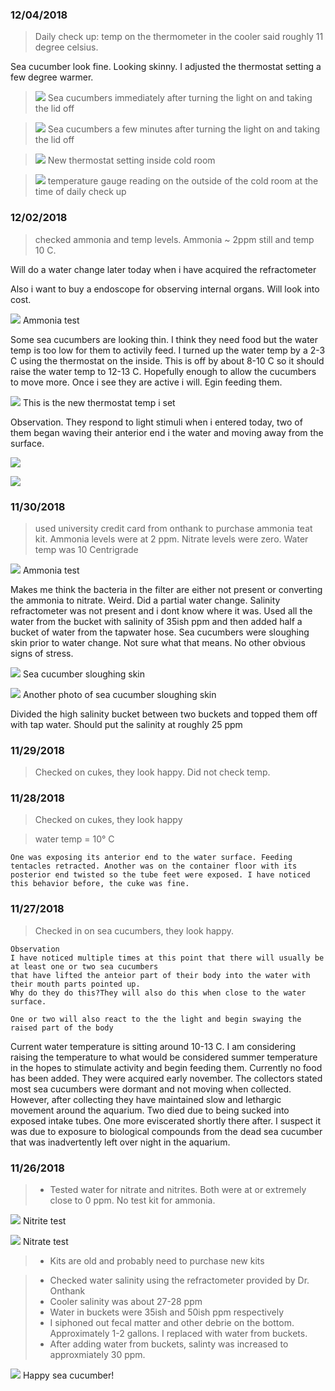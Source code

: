 ### 12/04/2018

> Daily check up: temp on the thermometer in the cooler said roughly 11 degree celsius. 

Sea cucumber look fine. Looking skinny. I adjusted the thermostat setting a few degree warmer.

> ![](https://i.imgur.com/Y6eLrrl.jpg)
Sea cucumbers immediately after turning the light on and taking the lid off

> ![](https://i.imgur.com/f1ipTKC.jpg)
Sea cucumbers a few minutes after turning the light on and taking the lid off

> ![](https://i.imgur.com/Zb5m7ZG.jpg)
New thermostat setting inside cold room

> ![](https://i.imgur.com/0KHPGuf.jpg)
temperature gauge reading on the outside of the cold room at the time of daily check up 

### 12/02/2018

> checked ammonia and temp levels. Ammonia ~ 2ppm still and temp 10 C. 

Will do a water change later today when i have acquired the refractometer

Also i want to buy a endoscope for observing internal organs. Will look into cost.

![](https://i.imgur.com/10uLyCK.jpg)
Ammonia test

Some sea cucumbers are looking thin. I think they need food but the water temp is too low for them to activily feed. I turned up the water temp by a 2-3 C using the thermostat on the inside. This is off by about 8-10 C so it should raise the water temp to 12-13 C. Hopefully enough to allow the cucumbers to move more. Once i see they are active i will. Egin feeding them.

![](https://i.imgur.com/vCQhyjr.jpg)
This is the new thermostat temp i set

Observation.
They respond to light stimuli when i entered today, two of them began waving their anterior end i  the water and moving away from the surface.

![](https://i.imgur.com/XTd0VKM.jpg)


![](https://i.imgur.com/Pn3aZDy.jpg)

### 11/30/2018

> used university credit card from onthank to purchase ammonia teat kit. Ammonia levels were at 2 ppm. Nitrate levels were zero. Water temp was 10 Centrigrade

![](https://i.imgur.com/7audVmF.jpg)
Ammonia test


Makes me think the bacteria in the filter are either not present or converting the ammonia to nitrate. Weird. Did a partial water change. Salinity refractometer was not present and i dont know where it was. Used all the water from the bucket with salinity of 35ish ppm and then added half a bucket of water from the tapwater hose. Sea cucumbers were sloughing skin prior to water change. Not sure what that means. No other obvious signs of stress.

![](https://i.imgur.com/61WJJxW.jpg)
Sea cucumber sloughing skin

![](https://i.imgur.com/2J22NI0.jpg)
Another photo of sea cucumber sloughing skin


Divided the high salinity bucket between two buckets and topped them off with tap water. Should put the salinity at roughly 25 ppm

### 11/29/2018

> Checked on cukes, they look happy. Did not check temp. 

### 11/28/2018

> Checked on cukes, they look happy

> water temp = 10° C

~~~
One was exposing its anterior end to the water surface. Feeding tentacles retracted. Another was on the container floor with its posterior end twisted so the tube feet were exposed. I have noticed this behavior before, the cuke was fine.
~~~



### 11/27/2018
> Checked in on sea cucumbers, they look happy. 

~~~ 
Observation
I have noticed multiple times at this point that there will usually be at least one or two sea cucumbers
that have lifted the anteior part of their body into the water with their mouth parts pointed up. 
Why do they do this?They will also do this when close to the water surface. 

One or two will also react to the the light and begin swaying the raised part of the body
~~~

Current water temperature is sitting around 10-13 C. I am considering raising the temperature to what would be considered summer temperature in the hopes to stimulate activity and begin feeding them. Currently no food has been added. They were acquired early november. The collectors stated most sea cucumbers were dormant and not moving when collected. However, after collecting they have maintained slow and lethargic movement around the aquarium. Two died due to being sucked into exposed intake tubes. One more eviscerated shortly there after. I suspect it was due to exposure to biological compounds from the dead sea cucumber that was inadvertently left over night in the aquarium. 


### 11/26/2018

> * Tested water for nitrate and nitrites. Both were at or extremely close to 0 ppm. No test kit for ammonia. 

![](https://i.imgur.com/YtmUcgo.jpg)
Nitrite test 


![](https://i.imgur.com/6XvPkho.jpg)
Nitrate test


> * Kits are old and probably need to purchase new kits

> * Checked water salinity using the refractometer provided by Dr. Onthank
> * Cooler salinity was about 27-28 ppm
> * Water in buckets were 35ish and 50ish ppm respectively
> * I siphoned out fecal matter and other debrie on the bottom. Approximately 1-2 gallons. I replaced with water from buckets. 
> * After adding water from buckets, salinty was increased to approxmiately 30 ppm.

![](https://i.imgur.com/4JJXSCZ.jpg)
Happy sea cucumber!

